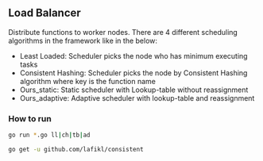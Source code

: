 ## Load Balancer

Distribute functions to worker nodes. There are 4 different scheduling algorithms in the framework like in the below:

- Least Loaded: Scheduler picks the node who has minimum executing tasks
- Consistent Hashing: Scheduler picks the node by Consistent Hashing algorithm where key is the function name
- Ours_static: Static scheduler with Lookup-table without reassignment
- Ours_adaptive: Adaptive scheduler with lookup-table and reassignment

### How to run

```bash
go run *.go ll|ch|tb|ad
```


```bash
go get -u github.com/lafikl/consistent
```

